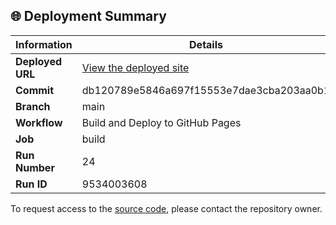 ## 🌐 Deployment Summary

| Information | Details |
|-------------|---------|
| **Deployed URL** | [View the deployed site](https://First-Matter.github.io/public-demo) |
| **Commit** | db120789e5846a697f15553e7dae3cba203aa0b1 |
| **Branch** | main |
| **Workflow** | Build and Deploy to GitHub Pages |
| **Job** | build |
| **Run Number** | 24 |
| **Run ID** | 9534003608 |

To request access to the [source code](https://github.com/First-Matter/flappy-jam-2024), please contact the repository owner.

